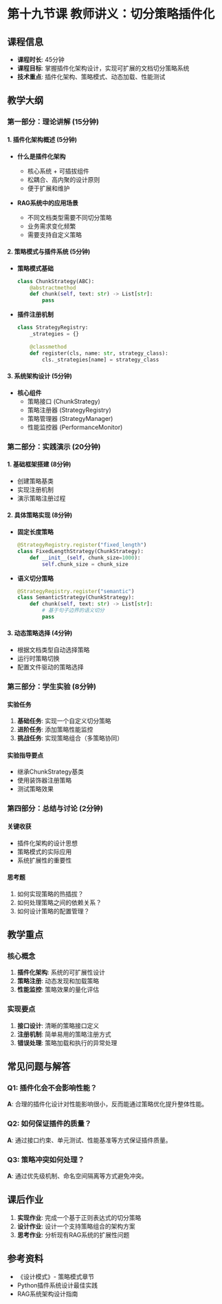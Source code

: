 # 第十九节课 教师讲义：切分策略插件化

## 课程信息
- **课程时长**: 45分钟
- **课程目标**: 掌握插件化架构设计，实现可扩展的文档切分策略系统
- **技术重点**: 插件化架构、策略模式、动态加载、性能测试

## 教学大纲

### 第一部分：理论讲解 (15分钟)

#### 1. 插件化架构概述 (5分钟)
- **什么是插件化架构**
  - 核心系统 + 可插拔组件
  - 松耦合、高内聚的设计原则
  - 便于扩展和维护

- **RAG系统中的应用场景**
  - 不同文档类型需要不同切分策略
  - 业务需求变化频繁
  - 需要支持自定义策略

#### 2. 策略模式与插件系统 (5分钟)
- **策略模式基础**
  ```python
  class ChunkStrategy(ABC):
      @abstractmethod
      def chunk(self, text: str) -> List[str]:
          pass
  ```

- **插件注册机制**
  ```python
  class StrategyRegistry:
      _strategies = {}
      
      @classmethod
      def register(cls, name: str, strategy_class):
          cls._strategies[name] = strategy_class
  ```

#### 3. 系统架构设计 (5分钟)
- **核心组件**
  - 策略接口 (ChunkStrategy)
  - 策略注册器 (StrategyRegistry)
  - 策略管理器 (StrategyManager)
  - 性能监控器 (PerformanceMonitor)

### 第二部分：实践演示 (20分钟)

#### 1. 基础框架搭建 (8分钟)
- 创建策略基类
- 实现注册机制
- 演示策略注册过程

#### 2. 具体策略实现 (8分钟)
- **固定长度策略**
  ```python
  @StrategyRegistry.register("fixed_length")
  class FixedLengthStrategy(ChunkStrategy):
      def __init__(self, chunk_size=1000):
          self.chunk_size = chunk_size
  ```

- **语义切分策略**
  ```python
  @StrategyRegistry.register("semantic")
  class SemanticStrategy(ChunkStrategy):
      def chunk(self, text: str) -> List[str]:
          # 基于句子边界的语义切分
          pass
  ```

#### 3. 动态策略选择 (4分钟)
- 根据文档类型自动选择策略
- 运行时策略切换
- 配置文件驱动的策略选择

### 第三部分：学生实验 (8分钟)

#### 实验任务
1. **基础任务**: 实现一个自定义切分策略
2. **进阶任务**: 添加策略性能监控
3. **挑战任务**: 实现策略组合（多策略协同）

#### 实验指导要点
- 继承ChunkStrategy基类
- 使用装饰器注册策略
- 测试策略效果

### 第四部分：总结与讨论 (2分钟)

#### 关键收获
- 插件化架构的设计思想
- 策略模式的实际应用
- 系统扩展性的重要性

#### 思考题
1. 如何实现策略的热插拔？
2. 如何处理策略之间的依赖关系？
3. 如何设计策略的配置管理？

## 教学重点

### 核心概念
1. **插件化架构**: 系统的可扩展性设计
2. **策略注册**: 动态发现和加载策略
3. **性能监控**: 策略效果的量化评估

### 实现要点
1. **接口设计**: 清晰的策略接口定义
2. **注册机制**: 简单易用的策略注册方式
3. **错误处理**: 策略加载和执行的异常处理

## 常见问题与解答

### Q1: 插件化会不会影响性能？
**A**: 合理的插件化设计对性能影响很小，反而能通过策略优化提升整体性能。

### Q2: 如何保证插件的质量？
**A**: 通过接口约束、单元测试、性能基准等方式保证插件质量。

### Q3: 策略冲突如何处理？
**A**: 通过优先级机制、命名空间隔离等方式避免冲突。

## 课后作业

1. **实现作业**: 完成一个基于正则表达式的切分策略
2. **设计作业**: 设计一个支持策略组合的架构方案
3. **思考作业**: 分析现有RAG系统的扩展性问题

## 参考资料

- 《设计模式》- 策略模式章节
- Python插件系统设计最佳实践
- RAG系统架构设计指南
